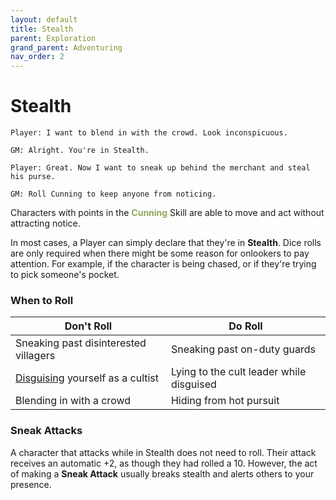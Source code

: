 ```yaml
---
layout: default
title: Stealth
parent: Exploration
grand_parent: Adventuring
nav_order: 2
---
```


# Stealth

    Player: I want to blend in with the crowd. Look inconspicuous.

    GM: Alright. You're in Stealth.

    Player: Great. Now I want to sneak up behind the merchant and steal his purse.

    GM: Roll Cunning to keep anyone from noticing.

Characters with points in the **<span style="color: #90a959">Cunning</span>** Skill are able to move and act without attracting notice.

In most cases, a Player can simply declare that they're in **Stealth**. Dice rolls are only required when there might be some reason for onlookers to pay attention. For example, if the character is being chased, or if they're trying to pick someone's pocket.

### When to Roll

| Don't Roll                                                           | Do Roll                                  |
| -------------------------------------------------------------------- | ---------------------------------------- |
| Sneaking past disinterested villagers                                | Sneaking past on-duty guards             |
| [Disguising](../../classes/scoundrel/index.md) yourself as a cultist | Lying to the cult leader while disguised |
| Blending in with a crowd                                             | Hiding from hot pursuit                  |

### Sneak Attacks

A character that attacks while in Stealth does not need to roll. Their attack receives an automatic +2, as though they had rolled a 10. However, the act of making a **Sneak Attack** usually breaks stealth and alerts others to your presence.
